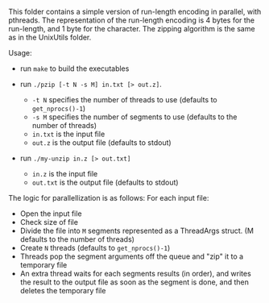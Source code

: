 This folder contains a simple version of run-length encoding in parallel, with pthreads.
The representation of the run-length encoding is 4 bytes for the run-length, and 1 byte for the character.
The zipping algorithm is the same as in the UnixUtils folder.

Usage:
- run `make` to build the executables
- run `./pzip [-t N -s M] in.txt [> out.z]`. 
    - `-t N` specifies the number of threads to use (defaults to `get_nprocs()-1`)
    - `-s M` specifies the number of segments to use (defaults to the number of threads)
    - `in.txt` is the input file
    - `out.z` is the output file (defaults to stdout)

- run `./my-unzip in.z [> out.txt]`
    - `in.z` is the input file
    - `out.txt` is the output file (defaults to stdout)


The logic for parallellization is as follows:
For each input file:
- Open the input file
- Check size of file
- Divide the file into `M` segments represented as a ThreadArgs struct. (M defaults to the number of threads)
- Create `N` threads (defaults to `get_nprocs()-1`)
- Threads pop the segment arguments off the queue and "zip" it to a temporary file
- An extra thread waits for each segments results (in order), and writes the result to the output file as soon as the segment is done, and then deletes the temporary file
